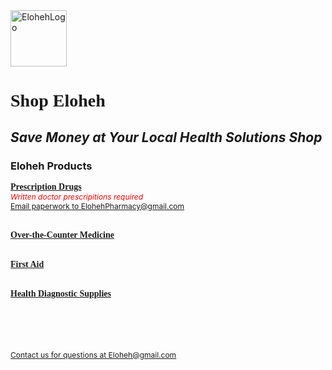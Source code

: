 <html>
<head> 
  
</head>

<body>
  
  <img width="90" height="90" alt="ElohehLogo" src="https://github.com/user-attachments/assets/d0090502-7a15-4a55-91d6-1db5928cacf3" />
<span style="font-family: Georgia"><h1>Shop Eloheh</h1></span>
<i><h2>Save Money at Your Local Health Solutions Shop</h2></i>
<h3>Eloheh Products</h3>

  
<b><u><span style="font-size=14px;font-family: Georgia">Prescription Drugs</span></u></b>
<br>
  <span style="color:red; font-size:12px">*Written doctor prescripitions required*</span>
  <br>
  <u><span style="font-size:12px"><a href="mailto:ElohehPharmacy@gmail.com">Email paperwork to ElohehPharmacy@gmail.com</a></span></u>
  <br><br>
  
<b><u><span style="font-size=14px;font-family: Georgia">Over-the-Counter Medicine</span></u></b>
<br><br>

<b><u><span style="font-size=14px;font-family: Georgia">First Aid</span></u></b>
<br><br>

<b><u><span style="font-size=14px;font-family: Georgia">Health Diagnostic Supplies</span></u></b>

<br><br><br><br>
<u><span style="font-size:12px"><a href="mailto:Eloheh@gmail.com">Contact us for questions at Eloheh@gmail.com</a></span></u>
